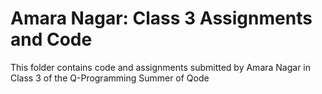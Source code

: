 # Amara Nagar: Class 3 Assignments and Code
This folder contains code and assignments submitted by Amara Nagar in Class 3 of the Q-Programming Summer of Qode